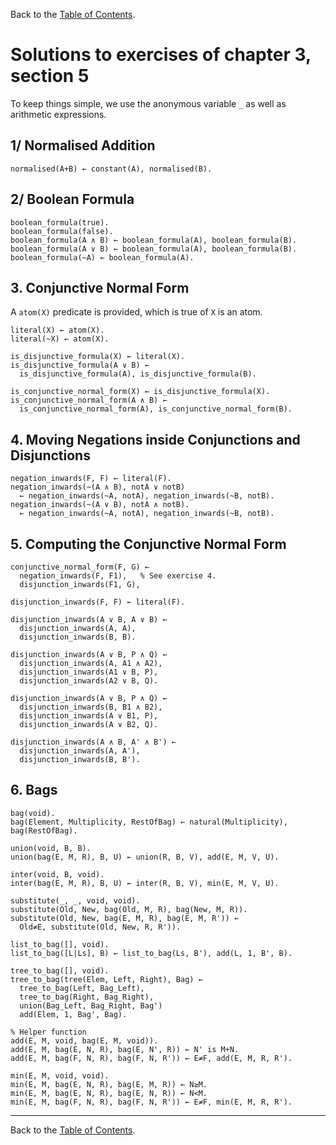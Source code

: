 Back to the [Table of Contents](Contents.md).

# Solutions to exercises of chapter 3, section 5
To keep things simple, we use the anonymous variable `_` as well as arithmetic
expressions.

## 1/ Normalised Addition
```
normalised(A+B) ← constant(A), normalised(B).
```

## 2/ Boolean Formula
```
boolean_formula(true).
boolean_formula(false).
boolean_formula(A ∧ B) ← boolean_formula(A), boolean_formula(B).
boolean_formula(A ∨ B) ← boolean_formula(A), boolean_formula(B).
boolean_formula(~A) ← boolean_formula(A).
```

## 3. Conjunctive Normal Form
A `atom(X)` predicate is provided, which is true of `X` is an atom.
```
literal(X) ← atom(X).
literal(~X) ← atom(X).

is_disjunctive_formula(X) ← literal(X).
is_disjunctive_formula(A ∨ B) ←
  is_disjunctive_formula(A), is_disjunctive_formula(B).

is_conjunctive_normal_form(X) ← is_disjunctive_formula(X).
is_conjunctive_normal_form(A ∧ B) ←
  is_conjunctive_normal_form(A), is_conjunctive_normal_form(B).
```

## 4. Moving Negations inside Conjunctions and Disjunctions
```
negation_inwards(F, F) ← literal(F).
negation_inwards(~(A ∧ B), notA ∨ notB)
  ← negation_inwards(~A, notA), negation_inwards(~B, notB).
negation_inwards(~(A ∨ B), notA ∧ notB).
  ← negation_inwards(~A, notA), negation_inwards(~B, notB).
```

## 5. Computing the Conjunctive Normal Form
```
conjunctive_normal_form(F, G) ←
  negation_inwards(F, F1),   % See exercise 4.
  disjunction_inwards(F1, G),

disjunction_inwards(F, F) ← literal(F).

disjunction_inwards(A ∨ B, A ∨ B) ←
  disjunction_inwards(A, A),
  disjunction_inwards(B, B).

disjunction_inwards(A ∨ B, P ∧ Q) ←
  disjunction_inwards(A, A1 ∧ A2),
  disjunction_inwards(A1 ∨ B, P),
  disjunction_inwards(A2 ∨ B, Q).

disjunction_inwards(A ∨ B, P ∧ Q) ←
  disjunction_inwards(B, B1 ∧ B2),
  disjunction_inwards(A ∨ B1, P),
  disjunction_inwards(A ∨ B2, Q).

disjunction_inwards(A ∧ B, A' ∧ B') ←
  disjunction_inwards(A, A'),
  disjunction_inwards(B, B').
```
## 6. Bags
```
bag(void).
bag(Element, Multiplicity, RestOfBag) ← natural(Multiplicity), bag(RestOfBag).

union(void, B, B).
union(bag(E, M, R), B, U) ← union(R, B, V), add(E, M, V, U).

inter(void, B, void).
inter(bag(E, M, R), B, U) ← inter(R, B, V), min(E, M, V, U).

substitute(_, _, void, void).
substitute(Old, New, bag(Old, M, R), bag(New, M, R)).
substitute(Old, New, bag(E, M, R), bag(E, M, R')) ←
  Old≠E, substitute(Old, New, R, R')).

list_to_bag([], void).
list_to_bag([L|Ls], B) ← list_to_bag(Ls, B'), add(L, 1, B', B).

tree_to_bag([], void).
tree_to_bag(tree(Elem, Left, Right), Bag) ←
  tree_to_bag(Left, Bag_Left),
  tree_to_bag(Right, Bag_Right),
  union(Bag_Left, Bag_Right, Bag')
  add(Elem, 1, Bag', Bag).

% Helper function
add(E, M, void, bag(E, M, void)).
add(E, M, bag(E, N, R), bag(E, N', R)) ← N' is M+N.
add(E, M, bag(F, N, R), bag(F, N, R')) ← E≠F, add(E, M, R, R').

min(E, M, void, void).
min(E, M, bag(E, N, R), bag(E, M, R)) ← N≥M.
min(E, M, bag(E, N, R), bag(E, N, R)) ← N<M.
min(E, M, bag(F, N, R), bag(F, N, R')) ← E≠F, min(E, M, R, R').
```

---
Back to the [Table of Contents](Contents.md).